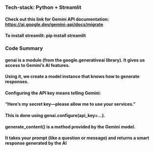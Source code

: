 ### Tech-stack: Python + Streamlit

#### Check out this link for Gemini API documentation: https://ai.google.dev/gemini-api/docs/migrate

#### To install streamlit: pip install streamlit

### Code Summary

#### genai is a module (from the google.generativeai library). It gives us access to Gemini’s AI features.

#### Using it, we create a model instance that knows how to generate responses.

#### Configuring the API key means telling Gemini:

#### “Here’s my secret key—please allow me to use your services.”

#### This is done using genai.configure(api_key=...).

#### generate_content() is a method provided by the Gemini model.

#### It takes your prompt (like a question or message) and returns a smart response generated by the AI
